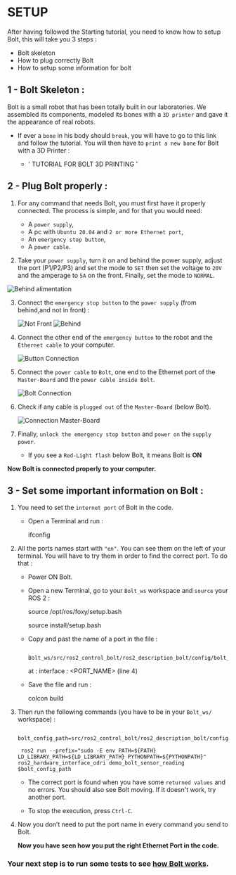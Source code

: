 # SETUP


 After  having followed the Starting tutorial, you need to know how to setup Bolt, this will take you 3 steps :


* Bolt skeleton
* How to plug correctly Bolt
* How to setup some information for bolt



## 1 - Bolt Skeleton :


 Bolt is a small robot that has been totally built in our laboratories. We assembled its components, modeled its bones with a `3D printer` and gave it the appearance of real robots.


- If ever a `bone` in his body should `break`, you will have to go to this link and follow the tutorial. You will then have to `print a new bone` for Bolt with a 3D Printer :

     - ' TUTORIAL FOR BOLT 3D PRINTING '

## 2 - Plug Bolt properly :

1) For any command that needs Bolt, you must first have it properly connected. The process is simple, and for that you would need:

    - A `power supply`,
    - A pc with `Ubuntu 20.04` and `2 or more Ethernet port`,
    - An `emergency stop button`,
    - A `power cable`.

2) Take your `power supply`, turn it on and behind the power supply, adjust the port (P1/P2/P3) and set the mode to `SET` then set the voltage to `20V` and the amperage to `5A` on the front. Finally, set the mode to `NORMAL`.

![Behind alimentation](https://github.com/Benjamin-Amsellem/ros2_control_bolt/blob/master/ros2_control_bolt_tuto/pictures/Setup_Bolt_1-R.jpeg?raw=true "Behind alimentation")

3) Connect the `emergency stop button` to the `power supply` (from behind,and not in front) :

    ![Not Front](https://github.com/Benjamin-Amsellem/ros2_control_bolt/blob/master/ros2_control_bolt_tuto/pictures/Setup_Bolt_2-R.jpeg?raw=true "Not Front")
    ![Behind](https://github.com/Benjamin-Amsellem/ros2_control_bolt/blob/master/ros2_control_bolt_tuto/pictures/Setup_Bolt_3-R.jpeg?raw=true "Behind")

4) Connect the other end of the `emergency button` to the robot and the `Ethernet cable` to your computer.

     ![Button Connection](https://github.com/Benjamin-Amsellem/ros2_control_bolt/blob/master/ros2_control_bolt_tuto/pictures/Setup_Bolt_7-R.jpeg?raw=true "Buttun Connection")

5) Connect the `power cable` to `Bolt`, one end to the Ethernet port of the `Master-Board` and the `power cable inside Bolt`.

    ![Bolt Connection](https://github.com/Benjamin-Amsellem/ros2_control_bolt/blob/master/ros2_control_bolt_tuto/pictures/Setup_Bolt_4-R.jpeg?raw=true "Connection")

6) Check if any cable is `plugged out` of the `Master-Board` (below Bolt).

    ![Connection Master-Board](https://github.com/Benjamin-Amsellem/ros2_control_bolt/blob/master/ros2_control_bolt_tuto/pictures/Setup_Bolt_5-R.jpeg?raw=true "Master-Board Connection")

7) Finally, `unlock the emergency stop button` and `power on` the `supply power`.

   - If you see a `Red-Light flash` below Bolt, it means Bolt is **ON**


**Now Bolt is connected properly to your computer.**


## 3 - Set some important information on Bolt :

1) You need to set the `internet port` of Bolt in the code.

   - Open a Terminal and run :

        ifconfig

2) All the ports names start with `"en"`. You can see them on the left of your terminal. You will have to try them
in order to find the correct port. To do that :

   - Power ON Bolt.

   - Open a new Terminal, go to your `Bolt_ws` workspace and `source` your ROS 2 :
          
        source /opt/ros/foxy/setup.bash
          
        source install/setup.bash

   - Copy and past the name of a port in the file :

             Bolt_ws/src/ros2_control_bolt/ros2_description_bolt/config/bolt_config.yaml
        at :
             interface : <PORT_NAME>     (line 4)

   - Save the file and run :
   
        colcon build
             
            
3) Then run the following commands (you have to be in your `Bolt_ws/` workspace) :

        bolt_config_path=src/ros2_control_bolt/ros2_description_bolt/config/bolt_config.yaml
             
        ros2 run --prefix="sudo -E env PATH=${PATH} LD_LIBRARY_PATH=${LD_LIBRARY_PATH} PYTHONPATH=${PYTHONPATH}" ros2_hardware_interface_odri demo_bolt_sensor_reading $bolt_config_path
             
   - The correct port is found when you have some `returned values` and no errors. You should also see Bolt moving. If it doesn't work, try another port.
   
   - To stop the execution, press `Ctrl-C`.
            


4) Now you don’t need to put the port name in every command you send to Bolt.

    **Now you have seen how you put the right Ethernet Port in the code.**

### Your next step is to run some tests to see [how Bolt works](https://github.com/Maxime-Fansi-laas/ros2_control_bolt/blob/maxime_branch/doc/Calibration.md).
